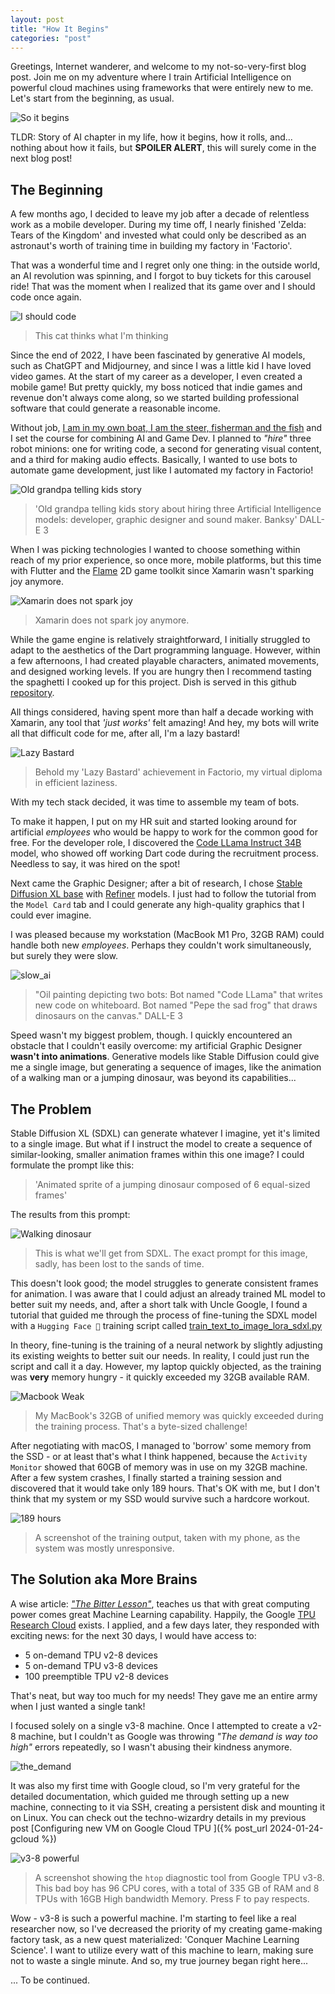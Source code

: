 ```yaml
---
layout: post
title: "How It Begins"
categories: "post"
---
```


Greetings, Internet wanderer, and welcome to my not-so-very-first blog post. Join me on my adventure where I train Artificial Intelligence on powerful cloud machines using frameworks that were entirely new to me. Let's start from the beginning, as usual.

![So it begins](/assets/2024-01-26/lotr_so_it_begins.gif)

<div class="spoiler">
<span class="normal-text">TLDR: Story of AI chapter in my life, how it begins, how it rolls, and...</span>
<span class="hidden-text" tabindex="0">nothing about how it fails, but <b>SPOILER ALERT</b>, this will surely come in the next blog post!</span>
</div>

## The Beginning 

A few months ago, I decided to leave my job after a decade of relentless work as a mobile developer. During my time off, I nearly finished 'Zelda: Tears of the Kingdom' and invested what could only be described as an astronaut's worth of training time in building my factory in 'Factorio'.

That was a wonderful time and I regret only one thing: in the outside world, an AI revolution was spinning, and I forgot to buy tickets for this carousel ride! That was the moment when I realized that its game over and I should code once again.

![I should code](/assets/2024-01-26/i_should_code.jpg)
> This cat thinks what I'm thinking

Since the end of 2022, I have been fascinated by generative AI models, such as ChatGPT and Midjourney, and since I was a little kid I have loved video games. At the start of my career as a developer, I even created a mobile game! But pretty quickly, my boss noticed that indie games and revenue don't always come along, so we started building professional software that could generate a reasonable income.

Without job, [I am in my own boat, I am the steer, fisherman and the fish](https://youtu.be/sw9ETYHtzis?si=XltmWlemUTS7iZwF&t=35) and I set the course for combining AI and Game Dev. I planned to _"hire"_ three robot minions: one for writing code, a second for generating visual content, and a third for making audio effects. Basically, I wanted to use bots to automate game development, just like I automated my factory in Factorio!


![Old grandpa telling kids story](/assets/2024-01-26/3_devs.jpeg)
>'Old grandpa telling kids story about hiring three Artificial Intelligence models: developer, graphic designer and sound maker. Banksy' DALL-E 3


When I was picking technologies I wanted to choose something within reach of my prior experience, so once more, mobile platforms, but this time with Flutter and the [Flame](https://docs.flame-engine.org/) 2D game toolkit since Xamarin wasn't sparking joy anymore.

![Xamarin does not spark joy](/assets/2024-01-26/xamarin_sparks_joy.jpg)
> Xamarin does not spark joy anymore.

While the game engine is relatively straightforward, I initially struggled to adapt to the aesthetics of the Dart programming language. However, within a few afternoons, I had created playable characters, animated movements, and designed working levels. If you are hungry then I recommend tasting the spaghetti I cooked up for this project. Dish is served in this github [repository](https://github.com/PawKanarek/dino).

All things considered, having spent more than half a decade working with Xamarin, any tool that _'just&nbsp;works'_ felt amazing! And hey, my bots will write all that difficult code for me, after all, I'm a lazy bastard!


![Lazy Bastard](/assets/2024-01-26/lazy_bastard.png)
> Behold my 'Lazy Bastard' achievement in Factorio, my virtual diploma in efficient laziness.


With my tech stack decided, it was time to assemble my team of bots.

To make it happen, I put on my HR suit and started looking around for artificial _employees_ who would be happy to work for the common good for free. For the developer role, I discovered the [Code LLama Instruct 34B](https://huggingface.co/codellama/CodeLlama-34b-Instruct-hf) model, who showed off working Dart code during the recruitment process. Needless to say, it was hired on the spot! 

Next came the Graphic Designer; after a bit of research, I chose [Stable Diffusion XL base](https://huggingface.co/stabilityai/stable-diffusion-xl-base-1.0) with [Refiner](https://huggingface.co/stabilityai/stable-diffusion-xl-refiner-1.0) models. I just had to follow the tutorial from the `Model Card` tab and I could generate any high-quality graphics that I could ever imagine.

I was pleased because my workstation (MacBook M1 Pro, 32GB RAM) could handle both new _employees_. Perhaps they couldn't work simultaneously, but surely they were slow.


![slow_ai](/assets/2024-01-26/slow_ai.jpeg)
> "Oil painting depicting two bots: Bot named "Code LLama" that writes new code on whiteboard. Bot named "Pepe the sad frog" that draws dinosaurs on the canvas."  DALL-E 3


Speed wasn't my biggest problem, though. I quickly encountered an obstacle that I couldn't easily overcome: my artificial Graphic Designer __wasn't into animations__. Generative models like Stable Diffusion could give me a single image, but generating a sequence of images, like the animation of a walking man or a jumping dinosaur, was beyond its capabilities...

## The Problem

Stable Diffusion XL (SDXL) can generate whatever I imagine, yet it's limited to a single image. But what if I instruct the model to create a sequence of similar-looking, smaller animation frames within this one image? I could formulate the prompt like this: 

> 'Animated sprite of a jumping dinosaur composed of 6 equal-sized frames' 

The results from this prompt:

![Walking dinosaur](/assets/2024-01-26/walking_dinosaur.jpeg)
> This is what we'll get from SDXL. The exact prompt for this image, sadly, has been lost to the sands of time.

This doesn't look good; the model struggles to generate consistent frames for animation. I was aware that I could adjust an already trained ML model to better suit my needs, and, after a short talk with Uncle Google, I found a tutorial that guided me through the process of fine-tuning the SDXL model with a `Hugging Face 🤗` training script called [train_text_to_image_lora_sdxl.py](https://github.com/huggingface/diffusers/blob/457abdf2cf31956a15df7233187b0b358307c7d1/examples/text_to_image/train_text_to_image_lora_sdxl.py)

In theory, fine-tuning is the training of a neural network by slightly adjusting its existing weights to better suit our needs. In reality, I could just run the script and call it a day. However, my laptop quickly objected, as the training was **very** memory hungry - it quickly exceeded my 32GB available RAM. 


![Macbook Weak](/assets/2024-01-26/macbook_weak.png)
> My MacBook's  32GB of unified memory was quickly exceeded during the training process. That's a byte-sized challenge!


After negotiating with macOS, I managed to 'borrow' some memory from the SSD - or at least that's what I think happened, because the `Activity Monitor` showed that 60GB of memory was in use on my 32GB machine. After a few system crashes, I finally started a training session and discovered that it would take only 189 hours. That's OK with me, but I don't think that my system or my SSD would survive such a hardcore workout.

![189 hours](/assets/2024-01-26/189_h.png)
> A screenshot of the training output, taken with my phone, as the system was mostly unresponsive. 

## The Solution aka More Brains

A wise article: _["The Bitter Lesson"](http://www.incompleteideas.net/IncIdeas/BitterLesson.html)_, teaches us that with great computing power comes great Machine Learning capability. Happily, the Google [TPU Research Cloud](https://sites.research.google/trc/about/) exists. I applied, and a few days later, they responded with exciting news: for the next 30 days, I would have access to:
- 5 on-demand TPU v2-8 devices
- 5 on-demand TPU v3-8 devices
- 100 preemptible TPU v2-8 devices

That's neat, but way too much for my needs! They gave me an entire army when I just wanted a single tank!

I focused solely on a single v3-8 machine. Once I attempted to create a v2-8 machine, but I couldn't as Google was throwing _"The demand is way too high"_ errors repeatedly, so I wasn't abusing their kindness anymore. 

![the_demand](/assets/2024-01-26/the_demand.jpeg)

It was also my first time with Google cloud, so I'm very grateful for the detailed documentation, which guided me through setting up a new machine, connecting to it via SSH, creating a persistent disk and mounting it on Linux. You can check out the techno-wizardry details in my previous post [Configuring new VM on Google Cloud TPU
]({% post_url 2024-01-24-gcloud %})

![v3-8 powerful](/assets/2024-01-26/htop_v3-8.png)
> A screenshot showing the `htop` diagnostic tool from Google TPU v3-8. This bad boy has 96 CPU cores, with a total of 335 GB of RAM and 8 TPUs with 16GB High bandwidth Memory. Press F to pay respects.

Wow - v3-8 is such a powerful machine. I'm starting to feel like a real researcher now, so I've decreased the priority of my creating game-making factory task, as a new quest materialized: 'Conquer Machine Learning Science'. I want to utilize every watt of this machine to learn, making sure not to waste a single minute. And so, my true journey began right here...

... To be continued.
